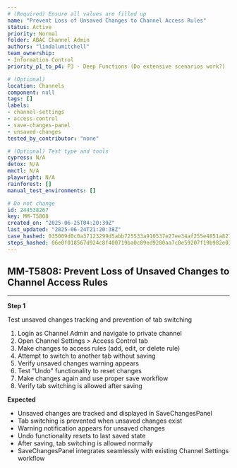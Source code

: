 ```yaml
---
# (Required) Ensure all values are filled up
name: "Prevent Loss of Unsaved Changes to Channel Access Rules"
status: Active
priority: Normal
folder: ABAC Channel Admin
authors: "lindalumitchell"
team_ownership:
- Information Control
priority_p1_to_p4: P3 - Deep Functions (Do extensive scenarios work?)

# (Optional)
location: Channels
component: null
tags: []
labels:
- channel-settings
- access-control
- save-changes-panel
- unsaved-changes
tested_by_contributor: "none"

# (Optional) Test type and tools
cypress: N/A
detox: N/A
mmctl: N/A
playwright: N/A
rainforest: []
manual_test_environments: []

# Do not change
id: 244538267
key: MM-T5808
created_on: "2025-06-25T04:20:39Z"
last_updated: "2025-06-24T21:20:38Z"
case_hashed: 035009d0c0a37123299d5abb725533a910537e27ee34af255e4851a8272c6e88339418a833ce0caf3d1a0abd5eff8ec2
steps_hashed: 06e0f018567d924c8f400719ba0c89ed9280aa7c0e59207f19b982e01686ac6a96cf3b10a423fec9af3d4851d2fa0814
---
```


<!-- (Auto-generated) Based on frontmatter's "key" and "name" -->

## MM-T5808: Prevent Loss of Unsaved Changes to Channel Access Rules

---

**Step 1**

Test unsaved changes tracking and prevention of tab switching

1. Login as Channel Admin and navigate to private channel
2. Open Channel Settings > Access Control tab
3. Make changes to access rules (add, edit, or delete rule)
4. Attempt to switch to another tab without saving
5. Verify unsaved changes warning appears
6. Test "Undo" functionality to reset changes
7. Make changes again and use proper save workflow
8. Verify tab switching is allowed after saving

**Expected**

- Unsaved changes are tracked and displayed in SaveChangesPanel
- Tab switching is prevented when unsaved changes exist
- Warning notification appears for unsaved changes
- Undo functionality resets to last saved state
- After saving, tab switching is allowed normally
- SaveChangesPanel integrates seamlessly with existing Channel Settings workflow
